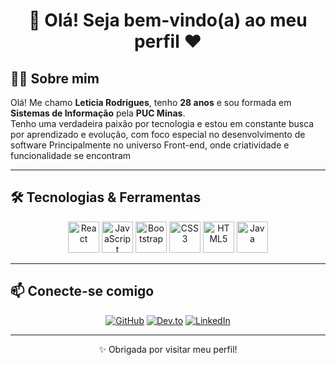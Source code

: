 <div align="center">

# 👋 Olá! Seja bem-vindo(a) ao meu perfil ♥

</div>

## 🙋‍♀️ Sobre mim

Olá! Me chamo **Leticia Rodrigues**, tenho **28 anos** e sou formada em **Sistemas de Informação** pela **PUC Minas**.  
Tenho uma verdadeira paixão por tecnologia e estou em constante busca por aprendizado e evolução, com foco especial no desenvolvimento de software
 Principalmente no universo Front-end, onde criatividade e funcionalidade se encontram

---

## 🛠️ Tecnologias & Ferramentas

<div align="center">
  <img src="https://profilinator.rishav.dev/skills-assets/react-original-wordmark.svg" alt="React" height="50" />
  <img src="https://profilinator.rishav.dev/skills-assets/javascript-original.svg" alt="JavaScript" height="50" />
  <img src="https://profilinator.rishav.dev/skills-assets/bootstrap-plain.svg" alt="Bootstrap" height="50" />
  <img src="https://profilinator.rishav.dev/skills-assets/css3-original-wordmark.svg" alt="CSS3" height="50" />
  <img src="https://profilinator.rishav.dev/skills-assets/html5-original-wordmark.svg" alt="HTML5" height="50" />
  <img src="https://profilinator.rishav.dev/skills-assets/java-original-wordmark.svg" alt="Java" height="50" />
</div>

---

## 📫 Conecte-se comigo

<div align="center">

[![GitHub](https://img.shields.io/badge/github-%2324292e.svg?&style=for-the-badge&logo=github&logoColor=white)](https://github.com/leticia-rodrigues2)
[![Dev.to](https://img.shields.io/badge/dev.to-%2308090A.svg?&style=for-the-badge&logo=dev.to&logoColor=white)](https://dev.to/leticiarodrigues2)
[![LinkedIn](https://img.shields.io/badge/linkedin-%231E77B5.svg?&style=for-the-badge&logo=linkedin&logoColor=white)](https://www.linkedin.com/in/leticia-rodrigues-72b4b21a2/)

</div>

---

<div align="center">
  ✨ Obrigada por visitar meu perfil!
</div>
